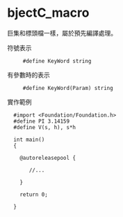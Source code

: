 # bjectC_macro
巨集和標頭檔一樣，屬於預先編譯處理。

符號表示

         #define KeyWord string
         
有參數時的表示
 
         #define KeyWord(Param) string
         
實作範例

      #import <Foundation/Foundation.h>
      #define PI 3.14159
      #define V(s, h), s*h
      
      int main()
      {
      
        @autoreleasepool {
        
           //...
        
        }     
      
        return 0;
        
      }
      
         
 
         
         
         
         


